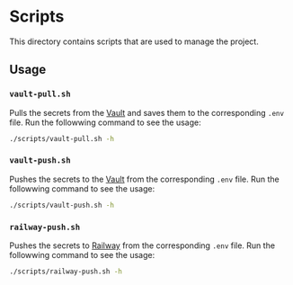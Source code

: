 # Scripts

This directory contains scripts that are used to manage the project.

## Usage

### `vault-pull.sh`

Pulls the secrets from the [Vault](https://secrets.scottylabs.org/ui/vault/secrets/ScottyLabs/kv/list/cmumaps/) and saves them to the corresponding `.env` file. Run the followwing command to see the usage:

```zsh
./scripts/vault-pull.sh -h
```

### `vault-push.sh`

Pushes the secrets to the [Vault](https://secrets.scottylabs.org/ui/vault/secrets/ScottyLabs/kv/list/cmumaps/) from the corresponding `.env` file. Run the followwing command to see the usage:

```zsh
./scripts/vault-push.sh -h
```

### `railway-push.sh`

Pushes the secrets to [Railway](https://railway.com/project/c90cb4e0-480e-4039-ba48-f06e4042d3ab/service/44518c94-f86d-4118-974f-c0067df844c9) from the corresponding `.env` file. Run the followwing command to see the usage:

```zsh
./scripts/railway-push.sh -h
```
